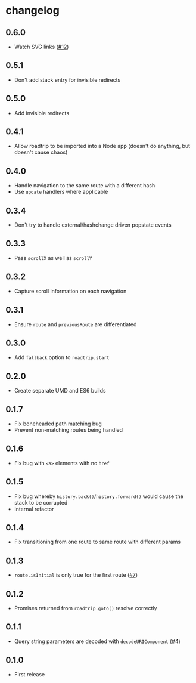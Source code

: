# changelog

## 0.6.0

* Watch SVG links ([#12](https://github.com/Rich-Harris/roadtrip/pull/12))

## 0.5.1

* Don't add stack entry for invisible redirects

## 0.5.0

* Add invisible redirects

## 0.4.1

* Allow roadtrip to be imported into a Node app (doesn't do anything, but doesn't cause chaos)

## 0.4.0

* Handle navigation to the same route with a different hash
* Use `update` handlers where applicable

## 0.3.4

* Don't try to handle external/hashchange driven popstate events

## 0.3.3

* Pass `scrollX` as well as `scrollY`

## 0.3.2

* Capture scroll information on each navigation

## 0.3.1

* Ensure `route` and `previousRoute` are differentiated

## 0.3.0

* Add `fallback` option to `roadtrip.start`

## 0.2.0

* Create separate UMD and ES6 builds

## 0.1.7

* Fix boneheaded path matching bug
* Prevent non-matching routes being handled

## 0.1.6

* Fix bug with `<a>` elements with no `href`

## 0.1.5

* Fix bug whereby `history.back()`/`history.forward()` would cause the stack to be corrupted
* Internal refactor

## 0.1.4

* Fix transitioning from one route to same route with different params

## 0.1.3

* `route.isInitial` is only true for the first route ([#7](https://github.com/Rich-Harris/roadtrip/issues/7))

## 0.1.2

* Promises returned from `roadtrip.goto()` resolve correctly

## 0.1.1

* Query string parameters are decoded with `decodeURIComponent` ([#4](https://github.com/Rich-Harris/roadtrip/issues/4))

## 0.1.0

* First release
